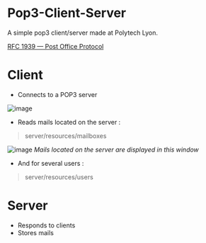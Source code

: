 # Pop3-Client-Server
A simple pop3 client/server made at Polytech Lyon.

[RFC 1939 — Post Office Protocol](https://tools.ietf.org/html/rfc1939)

# Client
- Connects to a POP3 server

![image](https://user-images.githubusercontent.com/31795527/114322117-c9afd500-9b1e-11eb-8370-11c793e601ed.png)


- Reads mails located on the server :
> server/resources/mailboxes

![image](https://user-images.githubusercontent.com/31795527/114322087-a6852580-9b1e-11eb-8d31-db8a8d499eb9.png)
_Mails located on the server are displayed in this window_


- And for several users :
> server/resources/users

# Server
- Responds to clients
- Stores mails
